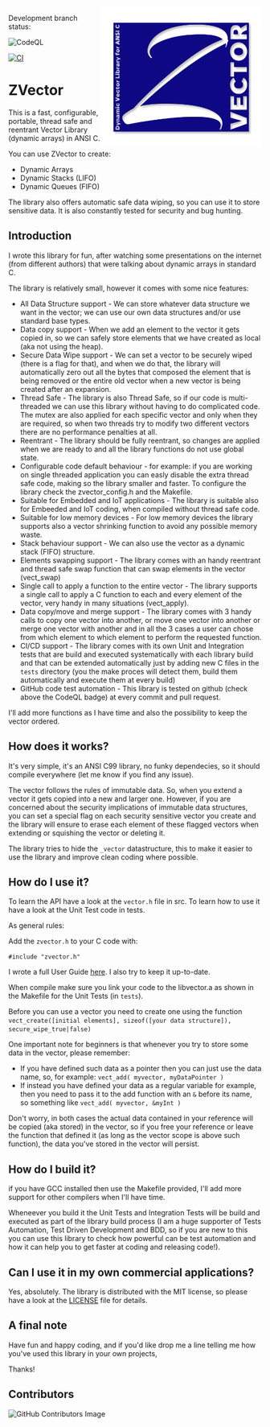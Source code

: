 <img align="right" width="320" height="280" src="/images/ZVectorLogo2.png">

Development branch status:  

![CodeQL](https://github.com/pzaino/vector/actions/workflows/codeql-analysis.yml/badge.svg)  

[![CI](https://github.com/pzaino/vector/workflows/CI/badge.svg)](https://github.com/pzaino/vector/actions)


# ZVector
This is a fast, configurable, portable, thread safe and reentrant Vector Library (dynamic arrays) in ANSI C.

You can use ZVector to create:
- Dynamic Arrays
- Dynamic Stacks (LIFO)
- Dynamic Queues (FIFO)

The library also offers automatic safe data wiping, so you can use it to store sensitive data. It is also constantly tested for security and bug hunting.

## Introduction
I wrote this library for fun, after watching some presentations on the internet (from different authors) that were talking about dynamic arrays in standard C.

The library is relatively small, however it comes with some nice features:

- All Data Structure support - We can store whatever data structure we want in the vector; we can use our own data structures and/or use standard base types.
- Data copy support - When we add an element to the vector it gets copied in, so we can safely store elements that we have created as local (aka not using the heap).
- Secure Data Wipe support - We can set a vector to be securely wiped (there is a flag for that), and when we do that, the library will automatically zero out all the bytes that composed the element that is being removed or the entire old vector when a new vector is being created after an expansion.
- Thread Safe - The library is also Thread Safe, so if our code is multi-threaded we can use this library without having to do complicated code. The mutex are also applied for each specific vector and only when they are required, so when two threads try to modify two different vectors there are no performance penalties at all.
- Reentrant - The library should be fully reentrant, so changes are applied when we are ready to and all the library functions do not use global state.
- Configurable code default behaviour - for example: if you are working on single threaded application you can easly disable the extra thread safe code, making so the library smaller and faster. To configure the library check the zvector_config.h and the Makefile.
- Suitable for Embedded and IoT applications - The library is suitable also for Embeeded and IoT coding, when compiled without thread safe code.
- Suitable for low memory devices - For low memory devices the library supports also a vector shrinking function to avoid any possible memory waste.
- Stack behaviour support - We can also use the vector as a dynamic stack (FIFO) structure.
- Elements swapping support - The library comes with an handy reentrant and thread safe swap function that can swap elements in the vector (vect_swap)
- Single call to apply a function to the entire vector - The library supports a single call to apply a C function to each and every element of the vector, very handy in many situations (vect_apply).
- Data copy/move and merge support - The library comes with 3 handy calls to copy one vector into another, or move one vector into another or merge one vector with another and in all the 3 cases a user can chose from which element to which element to perform the requested function.
- CI/CD support - The library comes with its own Unit and Integration tests that are build and executed systematically with each library build and that can be extended automatically just by adding new C files in the `tests` directory (you the make proces will detect them, build them automatically and execute them at every build)
- GitHub code test automation - This library is tested on github (check above the CodeQL badge) at every commit and pull request.

I'll add more functions as I have time and also the possibility to keep the vector ordered.

## How does it works?
It's very simple, it's an ANSI C99 library, no funky dependecies, so it should compile everywhere (let me know if you find any issue).

The vector follows the rules of immutable data. So, when you extend a vector it gets copied into a new and larger one. However, if you are concerned about the security implications of immutable data structures, you can set a special flag on each security sensitive vector you create and the library will ensure to erase each element of these flagged vectors when extending or squishing the vector or deleting it.

The library tries to hide the `_vector` datastructure, this to make it easier to use the library and improve clean coding where possible.

## How do I use it?
To learn the API have a look at the `vector.h` file in src. To learn how to use it have a look at the Unit Test code in tests.

As general rules:

Add the `zvector.h` to your C code with:

```
#include "zvector.h"
```

I wrote a full User Guide [here](https://paolozaino.wordpress.com/2021/07/27/software-development-zvector-an-ansi-c-open-source-vector-library/). I also try to keep it up-to-date.

When compile make sure you link your code to the libvector.a as shown in the Makefile for the Unit Tests (in `tests`).

Before you can use a vector you need to create one using the function `vect_create([initial elements], sizeof([your data structure]), secure_wipe_true|false)`

One important note for beginners is that whenever you try to store some data in the vector, please remember:

* If you have defined such data as a pointer then you can just use the data name, so, for example: `vect_add( myvector, myDataPointer )`
* If instead you have defined your data as a regular variable for example, then you need to pass it to the add function with an `&` before its name, so something like `vect_add( myvector, &myInt )`

Don't worry, in both cases the actual data contained in your reference will be copied (aka stored) in the vector, so if you free your reference or leave the function that defined it (as long as the vector scope is above such function), the data you've stored in the vector will persist.

## How do I build it?
if you have GCC installed then use the Makefile provided, I'll add more support for other compilers when I'll have time.

Wheneever you build it the Unit Tests and Integration Tests will be build and executed as part of the library build process (I am a huge supporter of Tests Automation, Test Driven Development and BDD, so if you are new to this you can use this library to check how powerful can be test automation and how it can help you to get faster at coding and releasing code!).

## Can I use it in my own commercial applications?
Yes, absolutely. The library is distributed with the MIT license, so please have a look at the [LICENSE](./LICENSE) file for details.

## A final note
Have fun and happy coding, and if you'd like drop me a line telling me how you've used this library in your own projects,

Thanks!

## Contributors

![GitHub Contributors Image](https://contrib.rocks/image?repo=pzaino/zvector)
